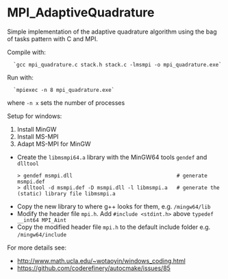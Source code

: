 # MPI_AdaptiveQuadrature
Simple implementation of the adaptive quadrature algorithm using the bag of tasks pattern with C and MPI.

Compile with: 

      `gcc mpi_quadrature.c stack.h stack.c -lmsmpi -o mpi_quadrature.exe`

Run with: 

      `mpiexec -n 8 mpi_quadrature.exe` 

where `-n x` sets the number of processes

Setup for windows:
1. Install MinGW
2. Install MS-MPI
3. Adapt MS-MPI for MinGW
  - Create the `libmsmpi64.a` library with the MinGW64 tools `gendef` and `dlltool`
      ```
      > gendef msmpi.dll                                  # generate msmpi.def
      > dlltool -d msmpi.def -D msmpi.dll -l libmsmpi.a   # generate the (static) library file libmsmpi.a
      ```
  - Copy the new library to where g++ looks for them, e.g. `/mingw64/lib`
  - Modify the header file `mpi.h`. Add `#include <stdint.h>` above `typedef __int64 MPI_Aint`
  - Copy the modified header file `mpi.h` to the default include folder e.g. `/mingw64/include`


For more details see:
- http://www.math.ucla.edu/~wotaoyin/windows_coding.html
- https://github.com/coderefinery/autocmake/issues/85 
